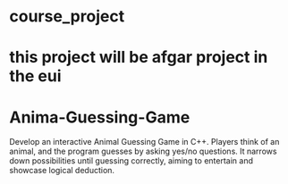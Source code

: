 # course_project

# this project will be afgar project in the eui

# Anima-Guessing-Game

Develop an interactive Animal Guessing Game in C++. Players think of an animal, and the program guesses by asking yes/no questions. It narrows down possibilities until guessing correctly, aiming to entertain and showcase logical deduction.
